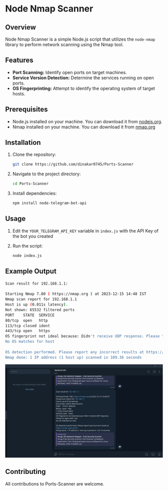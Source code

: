 # Node Nmap Scanner

## Overview

Node Nmap Scanner is a simple Node.js script that utilizes the `node-nmap` library to perform network scanning using the Nmap tool.

## Features

- **Port Scanning:** Identify open ports on target machines.
- **Service Version Detection:** Determine the services running on open ports.
- **OS Fingerprinting:** Attempt to identify the operating system of target hosts.

## Prerequisites

- Node.js installed on your machine. You can download it from [nodejs.org](https://nodejs.org/).
- Nmap installed on your machine. You can download it from [nmap.org](https://nmap.org)

## Installation

1. Clone the repository:

    ```bash
    git clone https://github.com/dinakar0745/Ports-Scanner
    ```

2. Navigate to the project directory:

    ```bash
    cd Ports-Scanner
    ```

3. Install dependencies:

    ```bash
    npm install node-telegram-bot-api
    ```

## Usage

1. Edit the `YOUR_TELEGRAM_API_KEY` variable in `index.js` with the API Key of the bot you created

2. Run the script:

    ```bash
    node index.js
    ```

## Example Output

```bash
Scan result for 192.168.1.1:

Starting Nmap 7.80 ( https://nmap.org ) at 2023-12-15 14:48 IST
Nmap scan report for 192.168.1.1
Host is up (0.011s latency).
Not shown: 65532 filtered ports
PORT    STATE  SERVICE
80/tcp  open   http
113/tcp closed ident
443/tcp open   https
OS fingerprint not ideal because: Didn't receive UDP response. Please try again with -sSU
No OS matches for host

OS detection performed. Please report any incorrect results at https://nmap.org/submit/ .
Nmap done: 1 IP address (1 host up) scanned in 109.36 seconds
```
![Alt text](image.png)

## Contributing

All contributions to Ports-Scanner are welcome.